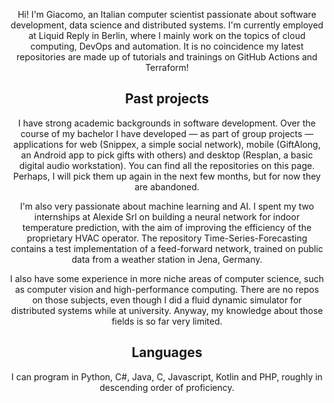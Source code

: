 <div align="center">
 
 Hi! I'm Giacomo, an Italian computer scientist passionate about software development, data science and distributed systems. I'm currently employed at Liquid Reply in Berlin, where I mainly work on the topics of cloud computing, DevOps and automation. It is no coincidence my latest repositories are made up of tutorials and trainings on GitHub Actions and Terraform!
 
## Past projects

 I have strong academic backgrounds in software development. Over the course of my bachelor I have developed — as part of group projects — applications for web (Snippex, a simple social network), mobile (GiftAlong, an Android app to pick gifts with others) and desktop (Resplan, a basic digital audio workstation). You can find all the repositories on this page. Perhaps, I will pick them up again in the next few months, but for now they are abandoned.

 I'm also very passionate about machine learning and AI. I spent my two internships at Alexide Srl on building a neural network for indoor temperature prediction, with the aim of improving the efficiency of the proprietary HVAC operator. The repository Time-Series-Forecasting contains a test implementation of a feed-forward network, trained on public data from a weather station in Jena, Germany.

 I also have some experience in more niche areas of computer science, such as computer vision and high-performance computing. There are no repos on those subjects, even though I did a fluid dynamic simulator for distributed systems while at university. Anyway, my knowledge about those fields is so far very limited.
 
 ## Languages
 
 I can program in Python, C#, Java, C, Javascript, Kotlin and PHP, roughly in descending order of proficiency.
